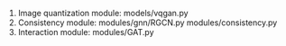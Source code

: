 1. Image quantization module: 
   models/vqgan.py 
2. Consistency module:
   modules/gnn/RGCN.py
   modules/consistency.py
3. Interaction module:
   modules/GAT.py
   
